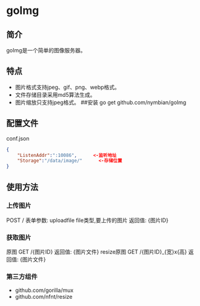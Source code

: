 # goImg

## 简介
goImg是一个简单的图像服务器。
## 特点
* 图片格式支持jpeg、gif、png、webp格式。
* 文件存储目录采用md5算法生成。
* 图片缩放只支持jpeg格式。
##安装
go get  github.com/nymbian/goImg
## 配置文件
conf.json
```JSON
{
	"ListenAddr":":10086",      <-监听地址
	"Storage":"/data/image/"      <-存储位置
}
```

## 使用方法
### 上传图片
POST /
表单参数:
uploadfile file类型,要上传的图片
返回值:
{图片ID}

### 获取图片
原图
GET /{图片ID}
返回值:
{图片文件}
resize原图
GET /{图片ID}_{宽}x{高}
返回值:
{图片文件}

### 第三方组件
* github.com/gorilla/mux
* github.com/nfnt/resize
